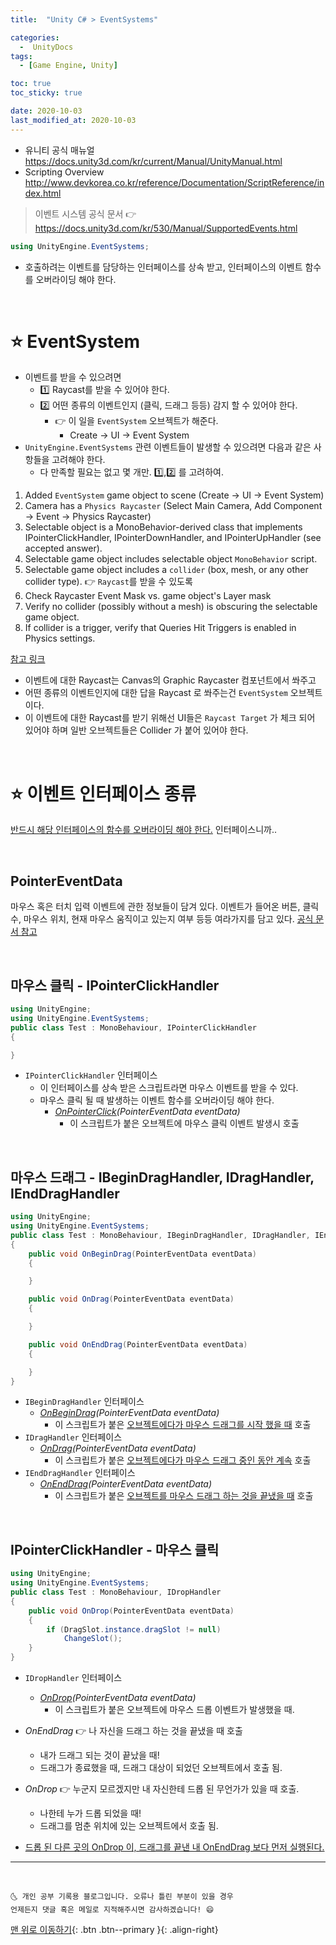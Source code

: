 ```yaml
---
title:  "Unity C# > EventSystems" 

categories:
  -  UnityDocs
tags:
  - [Game Engine, Unity]

toc: true
toc_sticky: true

date: 2020-10-03
last_modified_at: 2020-10-03
---
```


- 유니티 공식 매뉴얼 <https://docs.unity3d.com/kr/current/Manual/UnityManual.html>
- Scripting Overview <http://www.devkorea.co.kr/reference/Documentation/ScriptReference/index.html>

> 이벤트 시스템 공식 문서 👉 <https://docs.unity3d.com/kr/530/Manual/SupportedEvents.html>

```c#
using UnityEngine.EventSystems;
```

- 호출하려는 이벤트를 담당하는 인터페이스를 상속 받고, 인터페이스의 이벤트 함수를 오버라이딩 해야 한다.

<br>

# ⭐ EventSystem

- 이벤트를 받을 수 있으려면 
  - 1️⃣ Raycast를 받을 수 있어야 한다.
  - 2️⃣ 어떤 종류의 이벤트인지 (클릭, 드래그 등등) 감지 할 수 있어야 한다.
    - 👉 이 일을 `EventSystem` 오브젝트가 해준다.
      - Create -> UI -> Event System
- `UnityEngine.EventSystems` 관련 이벤트들이 발생할 수 있으려면 다음과 같은 사항들을 고려해야 한다.
  - 다 만족할 필요는 없고 몇 개만. 1️⃣,2️⃣ 를 고려하여.

1. Added `EventSystem` game object to scene (Create -> UI -> Event System)
2. Camera has a `Physics Raycaster` (Select Main Camera, Add Component -> Event -> Physics Raycaster)
3. Selectable object is a MonoBehavior-derived class that implements IPointerClickHandler, IPointerDownHandler, and IPointerUpHandler (see accepted answer).
4. Selectable game object includes selectable object `MonoBehavior` script.
5. Selectable game object includes a `collider` (box, mesh, or any other collider type). 👉 `Raycast`를 받을 수 있도록
6. Check Raycaster Event Mask vs. game object's Layer mask
7. Verify no collider (possibly without a mesh) is obscuring the selectable game object.
8. If collider is a trigger, verify that Queries Hit Triggers is enabled in Physics settings.

[참고 링크](https://answers.unity.com/questions/1077069/implementing-ipointerclickhandler-interface-does-n.html)


  - 이벤트에 대한 Raycast는 Canvas의 Graphic Raycaster 컴포넌트에서 쏴주고
  - 어떤 종류의 이벤트인지에 대한 답을 Raycast 로 쏴주는건 `EventSystem` 오브젝트이다.
  - 이 이벤트에 대한 Raycast를 받기 위해선 UI들은 `Raycast Target` 가 체크 되어 있어야 하며 일반 오브젝트들은 Collider 가 붙어 있어야 한다.

<br>

# ⭐ 이벤트 인터페이스 종류

<u>반드시 해당 인터페이스의 함수를 오버라이딩 해야 한다.</u> 인터페이스니까..

<br>

## PointerEventData

마우스 혹은 터치 입력 이벤트에 관한 정보들이 담겨 있다. 이벤트가 들어온 버튼, 클릭 수, 마우스 위치, 현재 마우스 움직이고 있는지 여부 등등 여라가지를 담고 있다. [공식 문서 참고](https://docs.unity3d.com/kr/530/ScriptReference/EventSystems.PointerEventData.html)

<br>

## 마우스 클릭 - IPointerClickHandler

```c#
using UnityEngine;
using UnityEngine.EventSystems;
public class Test : MonoBehaviour, IPointerClickHandler
{

}
```

- `IPointerClickHandler` 인터페이스
  - 이 인터페이스를 상속 받은 스크립트라면 마우스 이벤트를 받을 수 있다.
  - 마우스 클릭 될 때 발생하는 이벤트 함수를 오버라이딩 해야 한다. 
    - *<u>OnPointerClick</u>(PointerEventData eventData)*
      - 이 스크립트가 붙은 오브젝트에 마우스 클릭 이벤트 발생시 호출

<br>

## 마우스 드래그 - IBeginDragHandler, IDragHandler, IEndDragHandler

```c#
using UnityEngine;
using UnityEngine.EventSystems;
public class Test : MonoBehaviour, IBeginDragHandler, IDragHandler, IEndDragHandler
{
    public void OnBeginDrag(PointerEventData eventData)
    {

    }

    public void OnDrag(PointerEventData eventData)
    {

    }

    public void OnEndDrag(PointerEventData eventData)
    {

    }
}
```

- `IBeginDragHandler` 인터페이스
  - *<u>OnBeginDrag</u>(PointerEventData eventData)*
    - 이 스크립트가 붙은 <u>오브젝트에다가 마우스 드래그를 시작 했을 때</u> 호출
- `IDragHandler` 인터페이스
  - *<u>OnDrag</u>(PointerEventData eventData)*
    - 이 스크립트가 붙은 <u>오브젝트에다가 마우스 드래그 중인 동안 계속</u> 호출
- `IEndDragHandler` 인터페이스
  - *<u>OnEndDrag</u>(PointerEventData eventData)*
    - 이 스크립트가 붙은 <u>오브젝트를 마우스 드래그 하는 것을 끝냈을 때</u> 호출   

<br>

## IPointerClickHandler - 마우스 클릭 

```c#
using UnityEngine;
using UnityEngine.EventSystems;
public class Test : MonoBehaviour, IDropHandler
{
    public void OnDrop(PointerEventData eventData)
    {
        if (DragSlot.instance.dragSlot != null)
            ChangeSlot();
    }
}
```

- `IDropHandler` 인터페이스
  - *<u>OnDrop</u>(PointerEventData eventData)*
    - 이 스크립트가 붙은 오브젝트에 마우스 드롭 이벤트가 발생했을 때.

- *OnEndDrag* 👉 나 자신을 드래그 하는 것을 끝냈을 때 호출
  - 내가 드래그 되는 것이 끝났을 때!
  - 드래그가 종료했을 때, 드래그 대상이 되었던 오브젝트에서 호출 됨.
- *OnDrop* 👉 누군지 모르겠지만 내 자신한테 드롭 된 무언가가 있을 때 호출. 
  - 나한테 누가 드롭 되었을 때!
  - 드래그를 멈춘 위치에 있는 오브젝트에서 호출 됨.
- <u>드롭 된 다른 곳의 OnDrop 이, 드래그를 끝낸 내 OnEndDrag 보다 먼저 실행된다.</u>

***
<br>

    🌜 개인 공부 기록용 블로그입니다. 오류나 틀린 부분이 있을 경우 
    언제든지 댓글 혹은 메일로 지적해주시면 감사하겠습니다! 😄

[맨 위로 이동하기](#){: .btn .btn--primary }{: .align-right}